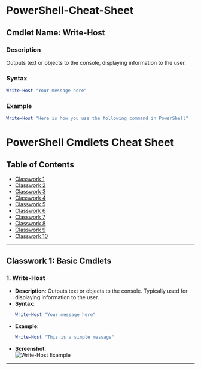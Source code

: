 # PowerShell-Cheat-Sheet

## Cmdlet Name: Write-Host

### Description
Outputs text or objects to the console, displaying information to the user.

### Syntax
```powershell
Write-Host "Your message here"
```
### Example
```powershell
Write-Host "Here is how you use the following command in PowerShell"
```







# PowerShell Cmdlets Cheat Sheet

## Table of Contents
- [Classwork 1](#classwork-1)
- [Classwork 2](#classwork-2)
- [Classwork 3](#classwork-3)
- [Classwork 4](#classwork-4)
- [Classwork 5](#classwork-5)
- [Classwork 6](#classwork-6)
- [Classwork 7](#classwork-7)
- [Classwork 8](#classwork-8)
- [Classwork 9](#classwork-9)
- [Classwork 10](#classwork-10)

---

## Classwork 1: Basic Cmdlets

### 1. **Write-Host**
- **Description**: Outputs text or objects to the console. Typically used for displaying information to the user.
- **Syntax**:
    ```powershell
    Write-Host "Your message here"
    ```
- **Example**:
    ```powershell
    Write-Host "This is a simple message"
    ```
- **Screenshot**:  
    ![Write-Host Example](path/to/Write-Host_screenshot.png)

---
